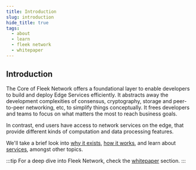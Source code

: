 ```yaml
---
title: Introduction
slug: introduction
hide_title: true
tags:
  - about
  - learn
  - fleek network
  - whitepaper
---
```


## Introduction

The Core of Fleek Network offers a foundational layer to enable developers to build and deploy Edge Services efficiently. It abstracts away the development complexities of consensus, cryptography, storage and peer-to-peer networking, etc, to simplify things conceptually. It frees developers and teams to focus on what matters the most to reach business goals.

In contrast, end users have access to network services on the edge, that provide different kinds of computation and data processing features.

We'll take a brief look into [why it exists](/docs/learn/why-it-exists), [how it works](/docs/learn/how-it-works), and learn about [services](/docs/learn/network/services), amongst other topics.

:::tip
For a deep dive into Fleek Network, check the [whitepaper](/docs/whitepaper) section.
:::
